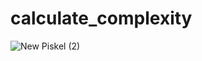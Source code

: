 # calculate_complexity
![New Piskel (2)](https://user-images.githubusercontent.com/57093610/106709668-3a76d480-6638-11eb-8a26-a045f2e3534c.gif)
